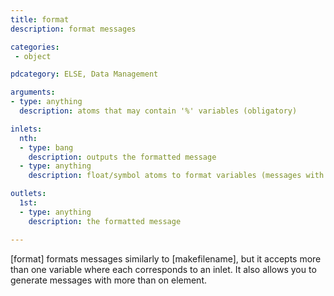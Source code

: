```yaml
---
title: format
description: format messages

categories:
 - object

pdcategory: ELSE, Data Management

arguments:
- type: anything
  description: atoms that may contain '%' variables (obligatory)

inlets:
  nth:
  - type: bang
    description: outputs the formatted message
  - type: anything
    description: float/symbol atoms to format variables (messages with more than one item and sends the remaining items to the next inlets)

outlets:
  1st:
  - type: anything
    description: the formatted message

---
```


[format] formats messages similarly to [makefilename], but it accepts more than one variable where each corresponds to an inlet. It also allows you to generate messages with more than on element.

